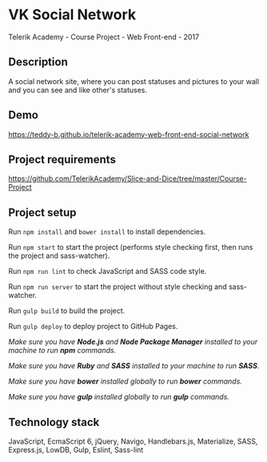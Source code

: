 # VK Social Network

Telerik Academy - Course Project - Web Front-end - 2017

## Description

A social network site, where you can post statuses and pictures to your wall and you can see and like other's statuses.

## Demo

https://teddy-b.github.io/telerik-academy-web-front-end-social-network

## Project requirements

https://github.com/TelerikAcademy/Slice-and-Dice/tree/master/Course-Project

## Project setup

Run `npm install` and `bower install` to install dependencies.

Run `npm start` to start the project (performs style checking first, then runs the project and sass-watcher).

Run `npm run lint` to check JavaScript and SASS code style.

Run `npm run server` to start the project without style checking and sass-watcher.

Run `gulp build` to build the project.

Run `gulp deploy` to deploy project to GitHub Pages.

*Make sure you have **Node.js** and **Node Package Manager** installed to your machine to run **npm** commands.*

*Make sure you have **Ruby** and **SASS** installed to your machine to run **SASS**.*

*Make sure you have **bower** installed globally to run **bower** commands.*

*Make sure you have **gulp** installed globally to run **gulp** commands.*

## Technology stack

JavaScript, EcmaScript 6, jQuery, Navigo, Handlebars.js,  Materialize, SASS, Express.js, LowDB, Gulp, Eslint, Sass-lint
